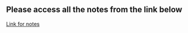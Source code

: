 ## Please access all the notes from the link below
[Link for notes](https://github.com/Rohanfizz/Nodejs-Backend-Notes)